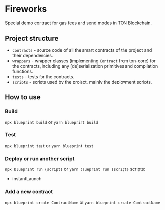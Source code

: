 # Fireworks

Special demo contract for gas fees and send modes in TON Blockchain.

## Project structure

-   `contracts` - source code of all the smart contracts of the project and their dependencies.
-   `wrappers` - wrapper classes (implementing `Contract` from ton-core) for the contracts, including any [de]serialization primitives and compilation functions.
-   `tests` - tests for the contracts.
-   `scripts` - scripts used by the project, mainly the deployment scripts.

## How to use

### Build

`npx blueprint build` or `yarn blueprint build`

### Test

`npx blueprint test` or `yarn blueprint test`

### Deploy or run another script

`npx blueprint run {script}` or `yarn blueprint run {script}`
scripts:
- instantLaunch


### Add a new contract

`npx blueprint create ContractName` or `yarn blueprint create ContractName`
